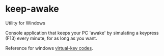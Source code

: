 # keep-awake

Utility for Windows

Console application that keeps your PC 'awake' by simulating a keypress (F13) every minute, for as long as you want.

Reference for windows [virtual-key codes](https://docs.microsoft.com/en-us/windows/win32/inputdev/virtual-key-codes).
